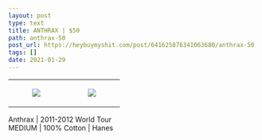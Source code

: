 ```yaml
---
layout: post
type: text
title: ANTHRAX | $50
path: anthrax-50
post_url: https://heybuymyshit.com/post/641625876341063680/anthrax-50
tags: []
date: 2021-01-29
---
```




<table style="width:100%;"><tr><td style="vertical-align:top;">
      <figure class="tmblr-full" data-orig-height="2048" data-orig-width="1365" data-orig-src="https://concertshirts.netlify.app/shirts/0506/0506-01.jpg"><img src="https://64.media.tumblr.com/9eb313548d4b31ed7a811488571f9917/25e964bcc0cde1d3-a5/s540x810/2d5d57eb79f860f205ef2aebaa93979f994231a9.jpg" data-orig-height="2048" data-orig-width="1365" data-orig-src="https://concertshirts.netlify.app/shirts/0506/0506-01.jpg"/></figure></td>
    <td style="vertical-align:top;">
      <figure class="tmblr-full" data-orig-height="2048" data-orig-width="1365" data-orig-src="https://concertshirts.netlify.app/shirts/0506/0506-02.jpg"><img src="https://64.media.tumblr.com/19b80c10b6939f854e5426c24811d127/25e964bcc0cde1d3-95/s540x810/cc5f878f412ed561261bd26ffd16f296df87ada3.jpg" data-orig-height="2048" data-orig-width="1365" data-orig-src="https://concertshirts.netlify.app/shirts/0506/0506-02.jpg"/></figure></td>
  </tr></table><p>
  Anthrax | 2011-2012 World Tour<br/>MEDIUM | 100% Cotton | Hanes
</p>

